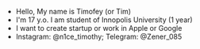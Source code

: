 - Hello, My name is Timofey (or Tim)
- I'm 17 y.o. I am student of Innopolis University (1 year)
- I want to create startup or work in Apple or Google
- Instagram: @n1ce_timothy;  Telegram: @Zener_085

